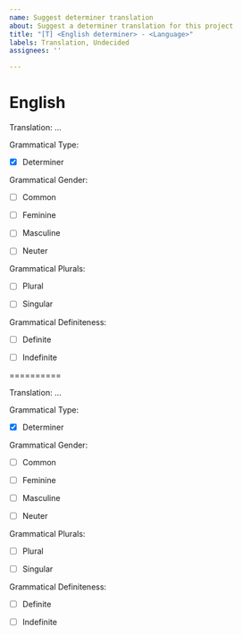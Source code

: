 ```yaml
---
name: Suggest determiner translation
about: Suggest a determiner translation for this project
title: "[T] <English determiner> - <Language>"
labels: Translation, Undecided
assignees: ''

---
```


English
=======

Translation: …

Grammatical Type:

- [x] Determiner

Grammatical Gender:

- [ ] Common

- [ ] Feminine

- [ ] Masculine

- [ ] Neuter

Grammatical Plurals:

- [ ] Plural

- [ ] Singular

Grammatical Definiteness:

- [ ] Definite

- [ ] Indefinite



<Language>
==========

Translation: …

Grammatical Type:

- [x] Determiner

Grammatical Gender:

- [ ] Common

- [ ] Feminine

- [ ] Masculine

- [ ] Neuter

Grammatical Plurals:

- [ ] Plural

- [ ] Singular

Grammatical Definiteness:

- [ ] Definite

- [ ] Indefinite
